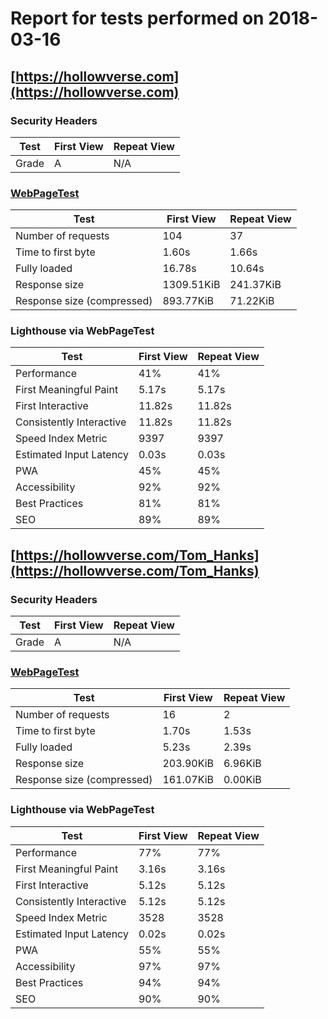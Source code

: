 # Report for tests performed on 2018-03-16

## [https://hollowverse.com](https://hollowverse.com)

### Security Headers

| Test  | First View | Repeat View |
| ----- | ---------- | ----------- |
| Grade | A          | N/A         |

### [WebPageTest](http://www.webpagetest.org/results.php?test=180316_1G_c839f6001e0461e91c815846ed493fe1)

| Test                       | First View | Repeat View |
| -------------------------- | ---------- | ----------- |
| Number of requests         | 104        | 37          |
| Time to first byte         | 1.60s      | 1.66s       |
| Fully loaded               | 16.78s     | 10.64s      |
| Response size              | 1309.51KiB | 241.37KiB   |
| Response size (compressed) | 893.77KiB  | 71.22KiB    |

### Lighthouse via WebPageTest

| Test                     | First View | Repeat View |
| ------------------------ | ---------- | ----------- |
| Performance              | 41%        | 41%         |
| First Meaningful Paint   | 5.17s      | 5.17s       |
| First Interactive        | 11.82s     | 11.82s      |
| Consistently Interactive | 11.82s     | 11.82s      |
| Speed Index Metric       | 9397       | 9397        |
| Estimated Input Latency  | 0.03s      | 0.03s       |
| PWA                      | 45%        | 45%         |
| Accessibility            | 92%        | 92%         |
| Best Practices           | 81%        | 81%         |
| SEO                      | 89%        | 89%         |

## [https://hollowverse.com/Tom_Hanks](https://hollowverse.com/Tom_Hanks)

### Security Headers

| Test  | First View | Repeat View |
| ----- | ---------- | ----------- |
| Grade | A          | N/A         |

### [WebPageTest](http://www.webpagetest.org/results.php?test=180316_04_c3d9479be3645606eddab7de53ed235c)

| Test                       | First View | Repeat View |
| -------------------------- | ---------- | ----------- |
| Number of requests         | 16         | 2           |
| Time to first byte         | 1.70s      | 1.53s       |
| Fully loaded               | 5.23s      | 2.39s       |
| Response size              | 203.90KiB  | 6.96KiB     |
| Response size (compressed) | 161.07KiB  | 0.00KiB     |

### Lighthouse via WebPageTest

| Test                     | First View | Repeat View |
| ------------------------ | ---------- | ----------- |
| Performance              | 77%        | 77%         |
| First Meaningful Paint   | 3.16s      | 3.16s       |
| First Interactive        | 5.12s      | 5.12s       |
| Consistently Interactive | 5.12s      | 5.12s       |
| Speed Index Metric       | 3528       | 3528        |
| Estimated Input Latency  | 0.02s      | 0.02s       |
| PWA                      | 55%        | 55%         |
| Accessibility            | 97%        | 97%         |
| Best Practices           | 94%        | 94%         |
| SEO                      | 90%        | 90%         |
